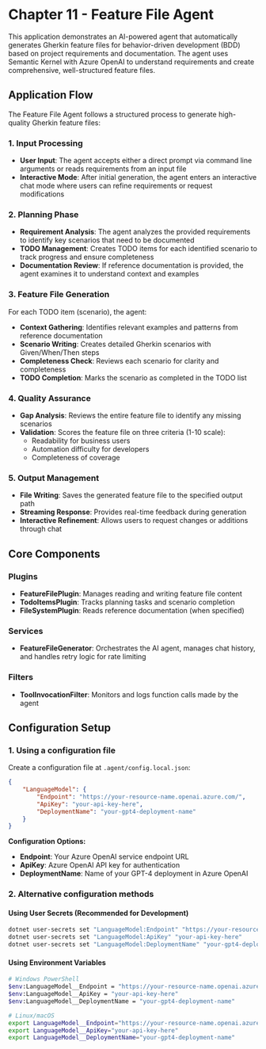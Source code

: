 # Chapter 11 - Feature File Agent

This application demonstrates an AI-powered agent that automatically generates Gherkin
feature files for behavior-driven development (BDD) based on project requirements and
documentation. The agent uses Semantic Kernel with Azure OpenAI to understand
requirements and create comprehensive, well-structured feature files.

## Application Flow

The Feature File Agent follows a structured process to generate high-quality Gherkin feature files:

### 1. Input Processing

- **User Input**: The agent accepts either a direct prompt via command line arguments or
  reads requirements from an input file
- **Interactive Mode**: After initial generation, the agent enters an interactive chat
  mode where users can refine requirements or request modifications

### 2. Planning Phase

- **Requirement Analysis**: The agent analyzes the provided requirements to identify key
  scenarios that need to be documented
- **TODO Management**: Creates TODO items for each identified scenario to track progress
  and ensure completeness
- **Documentation Review**: If reference documentation is provided, the agent examines
  it to understand context and examples

### 3. Feature File Generation

For each TODO item (scenario), the agent:

- **Context Gathering**: Identifies relevant examples and patterns from reference documentation
- **Scenario Writing**: Creates detailed Gherkin scenarios with Given/When/Then steps
- **Completeness Check**: Reviews each scenario for clarity and completeness
- **TODO Completion**: Marks the scenario as completed in the TODO list

### 4. Quality Assurance

- **Gap Analysis**: Reviews the entire feature file to identify any missing scenarios
- **Validation**: Scores the feature file on three criteria (1-10 scale):
  - Readability for business users
  - Automation difficulty for developers  
  - Completeness of coverage

### 5. Output Management

- **File Writing**: Saves the generated feature file to the specified output path
- **Streaming Response**: Provides real-time feedback during generation
- **Interactive Refinement**: Allows users to request changes or additions through chat

## Core Components

### Plugins

- **FeatureFilePlugin**: Manages reading and writing feature file content
- **TodoItemsPlugin**: Tracks planning tasks and scenario completion
- **FileSystemPlugin**: Reads reference documentation (when specified)

### Services

- **FeatureFileGenerator**: Orchestrates the AI agent, manages chat history, and handles retry logic for rate limiting

### Filters

- **ToolInvocationFilter**: Monitors and logs function calls made by the agent

## Configuration Setup

### 1. Using a configuration file

Create a configuration file at `.agent/config.local.json`:

```json
{
    "LanguageModel": {
        "Endpoint": "https://your-resource-name.openai.azure.com/",
        "ApiKey": "your-api-key-here",
        "DeploymentName": "your-gpt4-deployment-name"
    }
}
```

**Configuration Options:**
- **Endpoint**: Your Azure OpenAI service endpoint URL
- **ApiKey**: Azure OpenAI API key for authentication
- **DeploymentName**: Name of your GPT-4 deployment in Azure OpenAI

### 2. Alternative configuration methods

#### Using User Secrets (Recommended for Development)

```bash
dotnet user-secrets set "LanguageModel:Endpoint" "https://your-resource-name.openai.azure.com/"
dotnet user-secrets set "LanguageModel:ApiKey" "your-api-key-here"
dotnet user-secrets set "LanguageModel:DeploymentName" "your-gpt4-deployment-name"
```

#### Using Environment Variables

```bash
# Windows PowerShell
$env:LanguageModel__Endpoint = "https://your-resource-name.openai.azure.com/"
$env:LanguageModel__ApiKey = "your-api-key-here"
$env:LanguageModel__DeploymentName = "your-gpt4-deployment-name"

# Linux/macOS
export LanguageModel__Endpoint="https://your-resource-name.openai.azure.com/"
export LanguageModel__ApiKey="your-api-key-here"
export LanguageModel__DeploymentName="your-gpt4-deployment-name"
```
